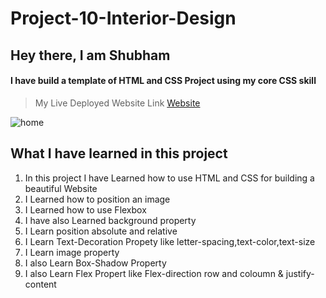# Project-10-Interior-Design

## Hey there, I am Shubham

#### I have build a template of HTML and CSS Project using my core CSS skill

> My Live Deployed Website Link [Website](https://coruscating-semolina-35ec9a.netlify.app)  



![home](https://user-images.githubusercontent.com/101961231/182020494-4415d270-a91f-444c-822b-7ab1f66eb20a.PNG)




 ## What I have learned in this project

1. In this project I have Learned how to use HTML and CSS for building a beautiful Website  
2. I Learned how to position an image   
3. I Learned how to use Flexbox  
4. I have also Learned background property  
5. I Learn position absolute and relative  
6. I Learn Text-Decoration Propety like letter-spacing,text-color,text-size  
7. I Learn image property  
8. I also Learn Box-Shadow Property  
9. I also Learn Flex Propert like Flex-direction row and coloumn & justify-content